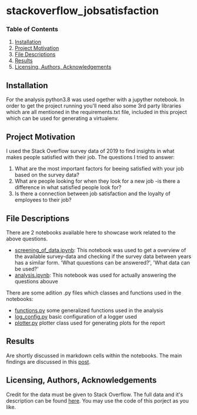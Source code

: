 # stackoverflow_jobsatisfaction

### Table of Contents
1. [Installation](#installation)
2. [Project Motivation](#project-motivation)
3. [File Descriptions](#file-descriptions)
4. [Results](#results)
5. [Licensing, Authors, Acknowledgements](#licensing,-authors,-acknowledgements)


## Installation
For the analysis python3.8 was used ogether with a jupyther notebook. In order to get the project running you'll need also some 3rd party libraries which are all mentioned in the requirements.txt file, included in this project which can be used for generating a virtualenv.


## Project Motivation
I used the Stack Overflow survey data of 2019 to find insights in what makes people satisfied with their job. The questions I tried to answer:

1. What are the most important factors for beeing satisfied with your job based on the survey data?
2. What are people looking for when they look for a new job -is there a difference in what satisfied people look for?
3. Is there a connection between job satisfaction and the loyalty of employees to their job?


## File Descriptions
There are 2 notebooks available here to showcase work related to the above questions.
* [screening_of_data.ipynb](./screening_of_data.ipynb): This notebook was used to get a overview of the available survey-data and checking if the survey data between years has a similar form. 'What quuestions can be answered?', 'What data can be used?'
* [analysis.ipynb](./analysis.ipynb): This notebook was used for actually answering the questions abouve

There are some adition .py files which classes and functions used in the notebooks:
* [functions.py](./functions.py) some generalized functions used in the analysis
* [log_config.py](./log_config.py) basic configuration of a logger used
* [plotter.py](./plotter.py) plotter class used for generating plots for the report


## Results
Are shortly discussed in markdown cells within the notebooks. The main findings are discussed in this [post]().


## Licensing, Authors, Acknowledgements
Credit for the data must be given to Stack Overflow. The full data and it's description can be found [here](https://insights.stackoverflow.com/survey). You may use the code of this porject as you like.